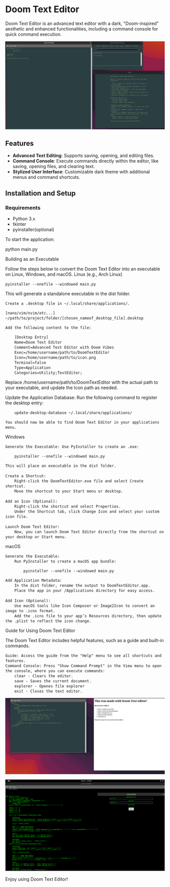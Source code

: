 # Doom Text Editor

Doom Text Editor is an advanced text editor with a dark, "Doom-inspired" aesthetic and enhanced functionalities, including a command console for quick command execution.

![Screenshot of Doom Text Editor](images/doomtext.png)

## Features
- **Advanced Text Editing**: Supports saving, opening, and editing files.
- **Command Console**: Execute commands directly within the editor, like saving, opening files, and clearing text.
- **Stylized User Interface**: Customizable dark theme with additional menus and command shortcuts.

## Installation and Setup

### Requirements
- Python 3.x
- tkinter
- pyinstaller(optional)

To start the application:

python main.py

Building as an Executable

Follow the steps below to convert the Doom Text Editor into an executable on Linux, Windows, and macOS.
Linux (e.g., Arch Linux)


```
pyinstaller --onefile --windowed main.py
```
This will generate a standalone executable in the dist folder.


    Create a .desktop file in ~/.local/share/applications/.

```
[nano/vim/nvim/etc...] ~/path/to/project/folder/[chosen_nameof_desktop_file].desktop
```


    Add the following content to the file:
```
    [Desktop Entry]
    Name=Doom Text Editor
    Comment=Advanced Text Editor with Doom Vibes
    Exec=/home/username/path/to/DoomTextEditor
    Icon=/home/username/path/to/icon.png
    Terminal=false
    Type=Application
    Categories=Utility;TextEditor;
```
Replace /home/username/path/to/DoomTextEditor with the actual path to your executable, and update the Icon path as needed.

Update the Application Database: Run the following command to register the desktop entry:
```
    update-desktop-database ~/.local/share/applications/
```
    You should now be able to find Doom Text Editor in your applications menu.

Windows

    Generate the Executable: Use PyInstaller to create an .exe:
```
    pyinstaller --onefile --windowed main.py
```

    This will place an executable in the dist folder.

    Create a Shortcut:
        Right-click the DoomTextEditor.exe file and select Create shortcut.
        Move the shortcut to your Start menu or desktop.

    Add an Icon (Optional):
        Right-click the shortcut and select Properties.
        Under the Shortcut tab, click Change Icon and select your custom icon file.

    Launch Doom Text Editor:
        Now, you can launch Doom Text Editor directly from the shortcut on your desktop or Start menu.

macOS

    Generate the Executable:
        Run PyInstaller to create a macOS app bundle:

```
        pyinstaller --onefile --windowed main.py
```

    Add Application Metadata:
        In the dist folder, rename the output to DoomTextEditor.app.
        Place the app in your /Applications directory for easy access.

    Add Icon (Optional):
        Use macOS tools like Icon Composer or Image2Icon to convert an image to .icns format.
        Add the .icns file to your app’s Resources directory, then update the .plist to reflect the icon change.

Guide for Using Doom Text Editor

The Doom Text Editor includes helpful features, such as a guide and built-in commands.

    Guide: Access the guide from the "Help" menu to see all shortcuts and features.
    Command Console: Press "Show Command Prompt" in the View menu to open the console, where you can execute commands:
        clear - Clears the editor.
        save - Saves the current document.
        explorer - Openes file explorer
        exit - Closes the text editor.

![Screenshot of Doom Text Editor](images/examp1.png)

![Screenshot of Doom Text Editor](images/color_properties_demo.png)

Enjoy using Doom Text Editor!
